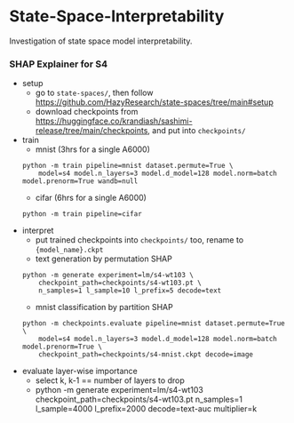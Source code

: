 # State-Space-Interpretability

Investigation of state space model interpretability.

### SHAP Explainer for S4

- setup
    - go to `state-spaces/`, then follow https://github.com/HazyResearch/state-spaces/tree/main#setup
    - download checkpoints from https://huggingface.co/krandiash/sashimi-release/tree/main/checkpoints, and put into `checkpoints/`
- train
    - mnist (3hrs for a single A6000)
    ```
    python -m train pipeline=mnist dataset.permute=True \
        model=s4 model.n_layers=3 model.d_model=128 model.norm=batch model.prenorm=True wandb=null
    ```
    - cifar (6hrs for a single A6000)
    ```
    python -m train pipeline=cifar
    ```
- interpret
    - put trained checkpoints into `checkpoints/` too, rename to `{model_name}.ckpt`
    - text generation by permutation SHAP
    ```
    python -m generate experiment=lm/s4-wt103 \
        checkpoint_path=checkpoints/s4-wt103.pt \
        n_samples=1 l_sample=10 l_prefix=5 decode=text
    ```
    - mnist classification by partition SHAP
    ```
    python -m checkpoints.evaluate pipeline=mnist dataset.permute=True \
        model=s4 model.n_layers=3 model.d_model=128 model.norm=batch model.prenorm=True \
        checkpoint_path=checkpoints/s4-mnist.ckpt decode=image
    ```
- evaluate layer-wise importance
    - select k, k-1 == number of layers to drop
    - python -m generate experiment=lm/s4-wt103 checkpoint_path=checkpoints/s4-wt103.pt n_samples=1 l_sample=4000 l_prefix=2000 decode=text-auc multiplier=k
